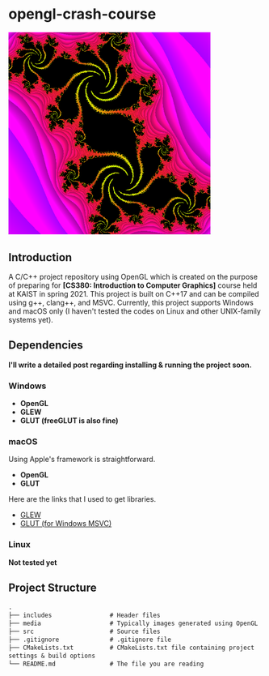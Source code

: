 # opengl-crash-course

<img src="./media/fractal_gl.png" alt="fractal" width="400">

## Introduction
A C/C++ project repository using OpenGL which is created on the purpose of preparing for **[CS380: Introduction to Computer Graphics]** course held at KAIST in spring 2021. This project is built on C++17 and can be compiled using g++, clang++, and MSVC. Currently, this project supports Windows and macOS only (I haven't tested the codes on Linux and other UNIX-family systems yet).

## Dependencies
**I'll write a detailed post regarding installing & running the project soon.**
### Windows
- **OpenGL**
- **GLEW** 
- **GLUT (freeGLUT is also fine)**

### macOS 
Using Apple's framework is straightforward.
- **OpenGL**
- **GLUT**

Here are the links that I used to get libraries.
- [GLEW](http://glew.sourceforge.net)
- [GLUT (for Windows MSVC)](https://www.transmissionzero.co.uk/software/freeglut-devel/)

### Linux
**Not tested yet**

## Project Structure
```
.
├── includes                # Header files
├── media                   # Typically images generated using OpenGL
├── src                     # Source files
├── .gitignore              # .gitignore file
├── CMakeLists.txt          # CMakeLists.txt file containing project settings & build options                   
└── README.md               # The file you are reading
```
